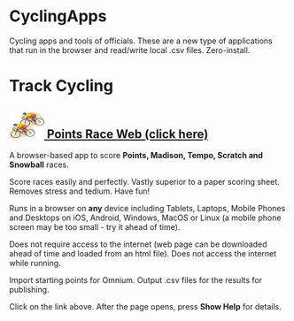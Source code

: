 # CyclingApps
Cycling apps and tools of officials.  These are a new type of applications that run in the browser and read/write local .csv files.  Zero-install.

# Track Cycling

## [![PointsRaceWebIcon](images/graphic.png) Points Race Web (click here)](https://raw.githack.com/esitarski/CyclingApps/main/points_race_web.html)

A browser-based app to score __Points, Madison, Tempo, Scratch and Snowball__ races.

Score races easily and perfectly.  Vastly superior to a paper scoring sheet.  Removes stress and tedium.  Have fun!

Runs in a browser on __any__ device including Tablets, Laptops, Mobile Phones and Desktops on iOS, Android, Windows, MacOS or Linux
(a mobile phone screen may be too small - try it ahead of time).

Does not require access to the internet (web page can be downloaded ahead of time and loaded from an html file).  Does not access the internet while running.

Import starting points for Omnium.  Output .csv files for the results for publishing.

Click on the link above.  After the page opens, press __Show Help__ for details.
